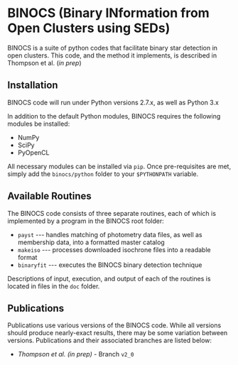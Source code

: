 BINOCS (Binary INformation from Open Clusters using SEDs)
=====

BINOCS is a suite of python codes that facilitate binary star detection in open clusters. This code, and the method it implements, is described in Thompson et al. (*in prep*)



Installation
------------
BINOCS code will run under Python versions 2.7.x, as well as Python 3.x

In addition to the default Python modules, BINOCS requires the following modules be installed: 

* NumPy
* SciPy
* PyOpenCL

All necessary modules can be installed via `pip`. Once pre-requisites are met, simply add the `binocs/python` folder to your `$PYTHONPATH` variable.



Available Routines
------

The BINOCS code consists of three separate routines, each of which is implemented by a program in the BINOCS root folder:

* `payst` --- handles matching of photometry data files, as well as membership data, into a formatted master catalog
* `makeiso` --- processes downloaded isochrone files into a readable format 
* `binaryfit` --- executes the BINOCS binary detection technique

Descriptions of input, execution, and output of each of the routines is located in files in the `doc` folder.


Publications
-------

Publications use various versions of the BINOCS code. While all versions should produce nearly-exact results, there may be some variation between versions. Publications and their associated branches are listed below:

* *Thompson et al. (in prep)* - Branch `v2_0`

